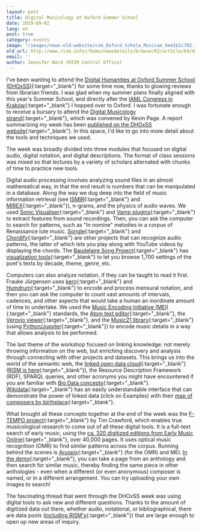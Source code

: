 ```yaml
---
layout: post
title: Digital Musicology at Oxford Summer School
date: 2019-09-02
lang: en
post: true
category: events
image: "/images/news-old-website/csm_Oxford_Schola_Musicae_6ee2b1c702.jpg"
old_url: http://www.rism.info//home/newsdetails/browse/62/article/64/digital-musicology-at-oxford-summer-school.html
email: ''
author: Jennifer Ward (RISM Central Office)
---
```


I've been wanting to attend the [Digital Humanities at Oxford Summer School (DHOxSS)](https://www.dhoxss.net/){:target="_blank"} for some time now, thanks to glowing reviews from librarian friends. I was glad when my summer plans finally aligned with this year's Summer School, and directly after the [IAML Congress in Kraków](/events/2019/08/26/congress-diary-from-iaml-kraków-2019.html){:target="_blank"} I hopped over to Oxford. I was fortunate enough to receive a bursary to attend the [Digital Musicology strand](https://www.dhoxss.net/digital-musicology){:target="_blank"}, which was convened by Kevin Page. A report summarizing my week has been [published on the DHOxSS website](https://www.dhoxss.net/jennifer-ward){:target="_blank"}. In this space, I'd like to go into more detail about the tools and techniques we used.

The week was broadly divided into three modules that focused on digital audio, digital notation, and digital descriptions. The format of class sessions was mixed so that lectures by a variety of scholars alternated with chunks of time to practice new tools.

Digital audio processing involves analyzing sound files in an almost mathematical way, in that the end result is numbers that can be manipulated in a database. Along the way we dug deep into the field of music information retrieval (see [ISMIR](http://ismir.net/){:target="_blank"} and [MIREX](https://www.music-ir.org/mirex/wiki/MIREX_HOME){:target="_blank"}), n-grams, and the physics of audio waves. We used [Sonic Visualiser](https://www.sonicvisualiser.org/){:target="_blank"} and [Vamp plugins](https://vamp-plugins.org/){:target="_blank"} to extract features from sound recordings. Then, you can ask the computer to search for patterns, such as "In nomine" melodies in a corpus of Renaissance lute music. [Songle](https://songle.jp/){:target="_blank"} and [Chordify](https://chordify.net/){:target="_blank"} are other projects that can recognize audio patterns, the latter of which lets you play along with YouTube videos by displaying the chords. The [Baudelaire Song Project](https://www.baudelairesong.org/){:target="_blank"} has [visualization tools](https://visualisebaudelairesong.bham.ac.uk/){:target="_blank"} to let you browse 1,700 settings of the poet's texts by decade, theme, genre, etc.

Computers can also analyze notation, if they can be taught to read it first. Frauke Jürgensen uses [kern](https://www.humdrum.org/rep/kern/){:target="_blank"} and [Humdrum](https://www.humdrum.org/){:target="_blank"} to encode and process mensural notation, and then you can ask the computer to count vast amounts of intervals, cadences, and other aspects that would take a human an inordinate amount of time to undertake. We used the [Music Encoding Initiative (MEI)](https://music-encoding.org/){:target="_blank"} standards, the [Atom text editor](https://atom.io/){:target="_blank"}, the [Verovio viewer](https://www.verovio.org/){:target="_blank"}, and the [Music21 library](https://web.mit.edu/music21/){:target="_blank"} (using [Python/Jupyter](https://jupyter.org/){:target="_blank"}) to encode music details in a way that allows analysis to be performed.

The last theme of the workshop focused on linking knowledge: not merely throwing information on the web, but enriching discovery and analysis through connecting with other projects and datasets. This brings us into the world of the semantic web, the [linked open data cloud](https://lod-cloud.net/#){:target="_blank"} ([RISM is here](https://lod-cloud.net/dataset/rism){:target="_blank"}), the Resource Description Framework (RDF), SPARQL queries, and other acronyms you might have encountered if you are familiar with [Big Data concepts](https://doi.org/10.1093/em/cav071){:target="_blank"}. [Wikidata](https://query.wikidata.org){:target="_blank"} has an easily understandable interface that can demonstrate the power of linked data (click on Examples) with their [map of composers by birthplace](https://query.wikidata.org/#%23Music%20composers%20by%20birth%20place%0A%23defaultView%3AMap%0ASELECT%20%3Fitem%20%3FitemLabel%20%3F_coordinates%20%3F_image%20WHERE%20%7B%0A%20%20%3Fitem%20wdt%3AP106%20wd%3AQ36834%3B%20%20%20%23%20occupation%3A%20composer%0A%20%20%20%20%20%20%20%20wdt%3AP18%20%3F_image%3B%20%20%20%23%20with%20an%20image%20depicting%20them%0A%20%20%20%20%20%20%20%20wdt%3AP19%2Fwdt%3AP625%20%3F_coordinates%20%20%20%23%20their%20birthplace%2C%20specifically%20the%20coordinates%20of%20their%20birthplace%0A%20%20SERVICE%20wikibase%3Alabel%20%7B%20bd%3AserviceParam%20wikibase%3Alanguage%20%22en%22%20%7D%20%20%23%20labels%20in%20English%0A%7D){:target="_blank"}.

What brought all these concepts together at the end of the week was the [F-TEMPO project](https://f-tempo.org/){:target="_blank"} by Tim Crawford, which enables true musicological research to come out of all these digital tools. It is a full-text search of early music, using the [ca. 320 digitized editions from Early Music Online](https://www.royalholloway.ac.uk/research-and-teaching/departments-and-schools/music/research/research-projects-and-centres/early-music-online/){:target="_blank"}, over 40,000 pages. It uses optical music recognition (OMR) to find similar patterns across the corpus. Running behind the scenes is [Aruspix](http://www.aruspix.net/){:target="_blank"} (for the OMR) and MEI. [In the demo](http://www.doc.gold.ac.uk/usr/265/){:target="_blank"}, you can take a page from an anthology and then search for similar music, thereby finding the same piece in other anthologies - even when a different (or even anonymous) composer is named, or in a different arrangement. You can try uploading your own images to search!

The fascinating thread that went through the DHOxSS week was using digital tools to ask new and different questions. Thanks to the amount of digitized data out there, whether audio, notational, or bibliographical, there are data pools ([including RISM's](https://opac.rism.info/index.php?id=10){:target="_blank"}) that are large enough to open up new areas of inquiry.

​


